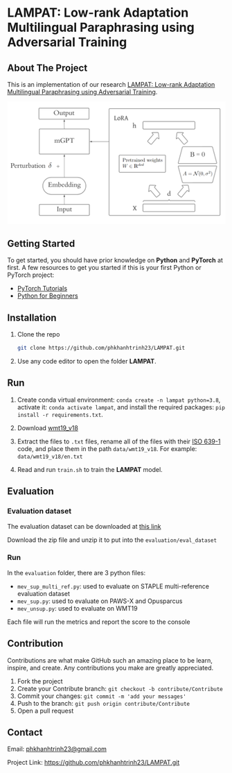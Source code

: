 # LAMPAT: Low-rank Adaptation Multilingual Paraphrasing using Adversarial Training

## About The Project

This is an implementation of our research [LAMPAT: Low-rank Adaptation Multilingual Paraphrasing using Adversarial Training](https://drive.google.com/file/d/1LIfVGd8XBsTE2pefAd30eP-mAjyvZYmD/view?usp=sharing).

<img src="./image/architecture.png"/>

## Getting Started

To get started, you should have prior knowledge on **Python** and **PyTorch** at first. A few resources to get you started if this is your first Python or PyTorch project:

- [PyTorch Tutorials](https://pytorch.org/tutorials/)
- [Python for Beginners](https://www.python.org/about/gettingstarted/)

## Installation

1. Clone the repo

   ```sh
   git clone https://github.com/phkhanhtrinh23/LAMPAT.git
   ```

2. Use any code editor to open the folder **LAMPAT**.

## Run
1. Create conda virtual environment: `conda create -n lampat python=3.8`, activate it: `conda activate lampat`, and install the required packages: `pip install -r requirements.txt`.

2. Download [wmt19_v18](https://data.statmt.org/news-commentary/v18/)

3. Extract the files to `.txt` files, rename all of the files with their [ISO 639-1](https://en.wikipedia.org/wiki/List_of_ISO_639-1_codes) code, and place them in the path `data/wmt19_v18`. For example: `data/wmt19_v18/en.txt`

4. Read and run `train.sh` to train the **LAMPAT** model.

## Evaluation

### Evaluation dataset

The evaluation dataset can be downloaded at [this link](https://hcmuteduvn-my.sharepoint.com/:f:/g/personal/khoi_le_pi2001_hcmut_edu_vn/EoMfM-T_NNJDmGlv8qBKS4oBINUMdaMF9mDncpNsmtNezw?e=uX4Ab6)

Download the zip file and unzip it to put into the `evaluation/eval_dataset`

### Run

In the `evaluation` folder, there are 3 python files:

- `mev_sup_multi_ref.py`: used to evaluate on STAPLE multi-reference evaluation dataset
- `mev_sup.py`: used to evaluate on PAWS-X and Opusparcus
- `mev_unsup.py`: used to evaluate on WMT19

Each file will run the metrics and report the score to the console

## Contribution

Contributions are what make GitHub such an amazing place to be learn, inspire, and create. Any contributions you make are greatly appreciated.

1. Fork the project
2. Create your Contribute branch: `git checkout -b contribute/Contribute`
3. Commit your changes: `git commit -m 'add your messages'`
4. Push to the branch: `git push origin contribute/Contribute`
5. Open a pull request

## Contact

Email: phkhanhtrinh23@gmail.com

Project Link: https://github.com/phkhanhtrinh23/LAMPAT.git
